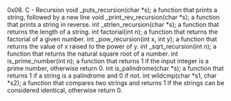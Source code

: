 0x08. C - Recursion
void _puts_recursion(char *s);
a function that prints a string, followed by a new line 
void _print_rev_recursion(char *s);
a function that prints a string in reverse.
int _strlen_recursion(char *s);
a function that returns the length of a string.
int factorial(int n);
a function that returns the factorial of a given number.
int _pow_recursion(int x, int y);
a function that returns the value of x raised to the power of y.
int _sqrt_recursion(int n);
a function that returns the natural square root of a number.
int is_prime_number(int n);
a function that returns 1 if the input integer is a prime number, otherwise return 0.
int is_palindrome(char *s);
a function that returns 1 if a string is a palindrome and 0 if not.
int wildcmp(char *s1, char *s2);
a function that compares two strings and returns 1 if the strings can be considered identical, otherwise return 0.


